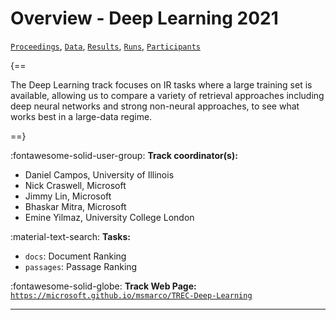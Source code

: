 # Overview - Deep Learning 2021

[`Proceedings`](./proceedings.md), [`Data`](./data.md), [`Results`](./results.md), [`Runs`](./runs.md), [`Participants`](./participants.md)

{==

The Deep Learning track focuses on IR tasks where a large training set is available, allowing us to compare a variety of retrieval approaches including deep neural networks and strong non-neural approaches, to see what works best in a large-data regime.

==}

:fontawesome-solid-user-group: **Track coordinator(s):**

- Daniel Campos, University of Illinois 
- Nick Craswell, Microsoft 
- Jimmy Lin, Microsoft 
- Bhaskar Mitra, Microsoft 
- Emine Yilmaz, University College London 

:material-text-search: **Tasks:**

- `docs`: Document Ranking 
- `passages`: Passage Ranking 

:fontawesome-solid-globe: **Track Web Page:** [`https://microsoft.github.io/msmarco/TREC-Deep-Learning`](https://microsoft.github.io/msmarco/TREC-Deep-Learning) 

---

